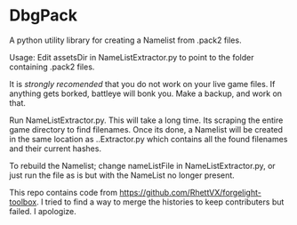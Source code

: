 # DbgPack
A python utility library for creating a Namelist from .pack2 files.

Usage:
Edit assetsDir in NameListExtractor.py to point to the folder containing .pack2 files.

It is *strongly recomended* that you do not work on your live game files. If anything gets borked, battleye will bonk you. Make a backup, and work on that.

Run NameListExtractor.py. This will take a long time. Its scraping the entire game directory to find filenames. Once its done, a Namelist will be created in the same location as ..Extractor.py which contains all the found filenames and their current hashes.

To rebuild the Namelist; change nameListFile in NameListExtractor.py, or just run the file as is but with the NameList no longer present.

This repo contains code from https://github.com/RhettVX/forgelight-toolbox. I tried to find a way to merge the histories to keep contributers but failed. I apologize.
